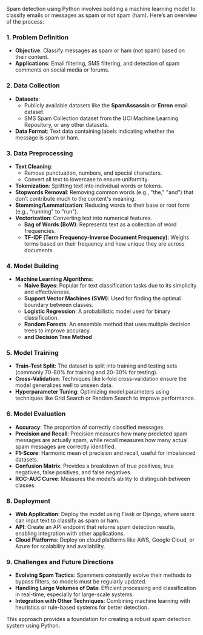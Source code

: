 Spam detection using Python involves building a machine learning model to classify emails or messages as spam or not spam (ham). Here’s an overview of the process:

### 1. **Problem Definition**
   - **Objective**: Classify messages as spam or ham (not spam) based on their content.
   - **Applications**: Email filtering, SMS filtering, and detection of spam comments on social media or forums.

### 2. **Data Collection**
   - **Datasets**: 
     - Publicly available datasets like the **SpamAssassin** or **Enron** email dataset.
     - SMS Spam Collection dataset from the UCI Machine Learning Repository, or any other datasets.
   - **Data Format**: Text data containing labels indicating whether the message is spam or ham.

### 3. **Data Preprocessing**
   - **Text Cleaning**: 
     - Remove punctuation, numbers, and special characters.
     - Convert all text to lowercase to ensure uniformity.
   - **Tokenization**: Splitting text into individual words or tokens.
   - **Stopwords Removal**: Removing common words (e.g., "the," "and") that don’t contribute much to the content's meaning.
   - **Stemming/Lemmatization**: Reducing words to their base or root form (e.g., "running" to "run").
   - **Vectorization**: Converting text into numerical features.
     - **Bag of Words (BoW)**: Represents text as a collection of word frequencies.
     - **TF-IDF (Term Frequency-Inverse Document Frequency)**: Weighs terms based on their frequency and how unique they are across documents.

### 4. **Model Building**
   - **Machine Learning Algorithms**:
     - **Naive Bayes**: Popular for text classification tasks due to its simplicity and effectiveness.
     - **Support Vector Machines (SVM)**: Used for finding the optimal boundary between classes.
     - **Logistic Regression**: A probabilistic model used for binary classification.
     - **Random Forests**: An ensemble method that uses multiple decision trees to improve accuracy.
     - **and Decision Tree Method**
    
### 5. **Model Training**
   - **Train-Test Split**: The dataset is split into training and testing sets (commonly 70-80% for training and 20-30% for testing).
   - **Cross-Validation**: Techniques like k-fold cross-validation ensure the model generalizes well to unseen data.
   - **Hyperparameter Tuning**: Optimizing model parameters using techniques like Grid Search or Random Search to improve performance.

### 6. **Model Evaluation**
   - **Accuracy**: The proportion of correctly classified messages.
   - **Precision and Recall**: Precision measures how many predicted spam messages are actually spam, while recall measures how many actual spam messages are correctly identified.
   - **F1-Score**: Harmonic mean of precision and recall, useful for imbalanced datasets.
   - **Confusion Matrix**: Provides a breakdown of true positives, true negatives, false positives, and false negatives.
   - **ROC-AUC Curve**: Measures the model’s ability to distinguish between classes.


### 8. **Deployment**
   - **Web Application**: Deploy the model using Flask or Django, where users can input text to classify as spam or ham.
   - **API**: Create an API endpoint that returns spam detection results, enabling integration with other applications.
   - **Cloud Platforms**: Deploy on cloud platforms like AWS, Google Cloud, or Azure for scalability and availability.

### 9. **Challenges and Future Directions**
   - **Evolving Spam Tactics**: Spammers constantly evolve their methods to bypass filters, so models must be regularly updated.
   - **Handling Large Volumes of Data**: Efficient processing and classification in real-time, especially for large-scale systems.
   - **Integration with Other Techniques**: Combining machine learning with heuristics or rule-based systems for better detection.

This approach provides a foundation for creating a robust spam detection system using Python.
